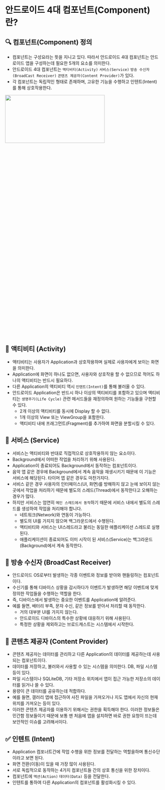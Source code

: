 # 안드로이드 4대 컴포넌트(Component)란?

## 🔍 컴포넌트(Component) 정의  
- 컴포넌트는 구성요라는 뜻을 지니고 있다. 따라서 안드로이드 4대 컴포넌트는 안드로이드 앱을 구성하는데 필요한 5개의 요소를 의미한다.
- 안드로이드 4대 컴포넌트는 `액티비티(Activity)` `서비스(Service)` `방송 수신자(BroadCast Receiver)` `콘텐츠 제공자(Content Provider)`가 있다.
- 각 컴포넌트는 독립적인 형태로 존재하며, 고유한 기능을 수행하고 인텐트(Intent)를 통해 상호작용한다.
<img src="https://user-images.githubusercontent.com/72978589/204023442-de5ded09-99b6-4a40-a55c-ea4108029e2a.png" width="80%" height="20%">    

## 📌 액티비티 (Activity)
- 액티비티는 사용자가 Application과 상호작용하며 실제로 사용자에게 보이는 화면을 의미한다.
- Application에 화면이 하나도 없으면, 사용자와 상호작용 할 수 없으므로 적어도 하나의 액티비티는 반드시 필요하다.
- 다른 Application의 액티비티 역시 `인텐트(Intent)`를 통해 불러올 수 있다.
- 안드로이드 Application은 반드시 하나 이상의 액티비티를 포함하고 있으며 액티비티는 `생명주기(Life Cycle)` 관련 메서드들을 재정의하여 원하는 기능들을 구현할 수 있다.
  - 2개 이상의 액티비티를 동시에 Display 할 수 없다.
  - 1개 이상의 View 또는 ViewGroup을 포함한다.
  - 액티비티 내에 프래그먼트(Fragment)를 추가하여 화면을 분할시킬 수 있다.

## 📌 서비스 (Service)
- 서비스는 액티비티와 반대로 직접적으로 상호작용하지 않는 요소이다.
- Background에서 어떠한 작업을 처리하기 위해 사용된다.
- Application이 종료되어도 Background에서 동작하는 컴포넌트이다.
- 음악 앱 같은 경우에 Background에서 계속 음악을 재생시키기 때문에 이 기능은 서비스에 해당된다. 타이머 앱 같은 경우도 마찬가지다.  
- 서비스 같은 경우 사용자의 인터페이스(UI, 화면)를 방해하지 않고 눈에 보이지 않는 곳에서 작업을 처리하기 때문에 별도의 스레드(Thread)에서 동작한다고 오해하는 경우가 많다. 
- 하지만 서비스는 엄연히 `메인 스레드에서 동작`하기 때문에 서비스 내에서 별도의 스레드를 생성하여 작업을 처리해야 합니다.
  - 네트워크(Network)와 연동이 가능하다.
  - 별도의 UI를 가지지 않으며 백그라운드에서 수행된다.
  - 액티비티와 서비스는 UI스레드라고 불리는 동일한 애플리케이션 스레드로 실행된다.
  - 애플리케이션이 종료되어도 이미 시작이 된 서비스(Service)는 백그라운드(Background)에서 계속 동작한다.

## 📌 방송 수신자 (BroadCast Receiver)
- 안드로이드 OS로부터 발생하는 각종 이벤트와 정보를 받아와 핸들링하는 컴포넌트이다.
- 수신기를 통해 디바이스 상황을 감시하다가 이벤트가 발생하면 해당 이벤트에 맞게 정의한 작업들을 수행하는 역할을 한다.
- 즉, 디바이스에서 발생하는 중요한 이벤트를 Application에 알려준다.
- 예를 들면, 배터리 부족, 문자 수신, 같은 정보를 받아서 처리할 때 동작한다.
  - 거의 대부분 UI를 가지지 않는다.
  - 안드로이드 디바이스의 특수한 상황에 대응하기 위해 사용된다.
  -  특정한 상황을 제외하고는 브로드캐스트는 시스템에서 시작한다.

## 📌 콘텐츠 제공자 (Content Provider)
- 콘텐츠 제공자는 데이터를 관리하고 다른 Application의 데이터를 제공하는데 사용되는 컴포넌트이다.
- 데이터를 저장하고, 불러와서 사용할 수 있는 시스템을 의미한다. DB, 파일 시스템 등이 있다.
- 파일 시스템이나 SQLiteDB, 기타 저장소 위치에서 앱이 접근 가능한 저장소의 데이터를 읽거나 쓸 수 있다.
- 용량이 큰 데이터를 공유하는데 적합하다.
- 예를 들면, 갤러리 앱에 접근하여 사진 파일을 가져오거나 지도 앱에서 자신의 현재 위치를 가져오는 등이 있다.
- 이러한 콘텐츠 제공자를 이용하기 위해서는 권한을 획득해야 한다. 이러한 정보들은 민간함 정보들이기 때문에 보통 맨 처음에 앱을 설치하면 바로 권한 요청이 뜨는데 보안적인 이슈를 고려해서이다.

## ✅ 인텐트 (Intent)
- Application 컴포너트간에 작업 수행을 위한 정보를 전달하는 역할을하며 통신수단이라고 보면 된다.
- 화면 전환(이동)이 있을 때 가장 많이 사용된다.
- 서로 독립적으로 동작하는 4가지 컴포넌트들 간의 상호 통신을 위한 장치이다.
- 컴포넌트에 `액션(Action)` `데이터(Data)` 등을 전달한다.
- 인텐트를 통하여 다른 Application의 컴포넌트를 활성화시킬 수 있다.
